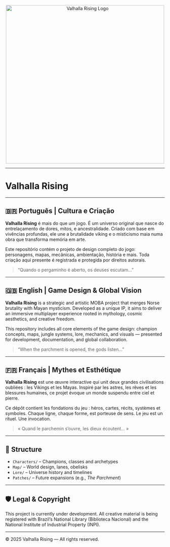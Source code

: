 
<p align="center">
  <img src="assets/logo.png" alt="Valhalla Rising Logo" width="500"/>
</p>

---

# Valhalla Rising

---

## 🇧🇷 Português | Cultura e Criação

**Valhalla Rising** é mais do que um jogo. É um universo original que nasce do entrelaçamento de dores, mitos, e ancestralidade. Criado com base em vivências profundas, ele une a brutalidade viking e o misticismo maia numa obra que transforma memória em arte.

Este repositório contém o projeto de design completo do jogo: personagens, mapas, mecânicas, ambientação, história e mais. Toda criação aqui presente é registrada e protegida por direitos autorais.

> “Quando o pergaminho é aberto, os deuses escutam…”

---

## 🇬🇧 English | Game Design & Global Vision

**Valhalla Rising** is a strategic and artistic MOBA project that merges Norse brutality with Mayan mysticism. Developed as a unique IP, it aims to deliver an immersive multiplayer experience rooted in mythology, cosmic aesthetics, and creative freedom.

This repository includes all core elements of the game design: champion concepts, maps, jungle systems, lore, mechanics, and visuals — presented for development, documentation, and global collaboration.

> “When the parchment is opened, the gods listen…”

---

## 🇫🇷 Français | Mythes et Esthétique

**Valhalla Rising** est une œuvre interactive qui unit deux grandes civilisations oubliées : les Vikings et les Mayas. Inspiré par les astres, les rêves et les blessures humaines, ce projet évoque un monde suspendu entre ciel et pierre.

Ce dépôt contient les fondations du jeu : héros, cartes, récits, systèmes et symboles. Chaque ligne, chaque forme, est porteuse de sens. Le jeu est un rituel. Une invocation.

> « Quand le parchemin s’ouvre, les dieux écoutent... »

---

## 📁 Structure

- `Characters/` – Champions, classes and archetypes
- `Map/` – World design, lanes, obelisks
- `Lore/` – Universe history and timelines
- `Patches/` – Future expansions (e.g., *The Parchment*)

---

## 🛡️ Legal & Copyright

This project is currently under development. All creative material is being registered with Brazil’s National Library (Biblioteca Nacional) and the National Institute of Industrial Property (INPI).

---

© 2025 Valhalla Rising — All rights reserved.

